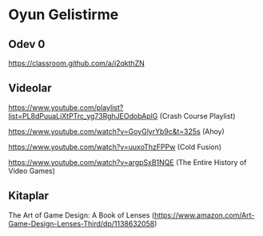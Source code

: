 # Oyun Gelistirme

## Odev 0

https://classroom.github.com/a/i2qkthZN

## Videolar

https://www.youtube.com/playlist?list=PL8dPuuaLjXtPTrc_yg73RghJEOdobAplG (Crash Course Playlist)

https://www.youtube.com/watch?v=GoyGlyrYb9c&t=325s (Ahoy)

https://www.youtube.com/watch?v=uuxoThzFPPw (Cold Fusion)

https://www.youtube.com/watch?v=argpSxB1NQE (The Entire History of Video Games)

## Kitaplar

The Art of Game Design: A Book of Lenses (https://www.amazon.com/Art-Game-Design-Lenses-Third/dp/1138632058)





